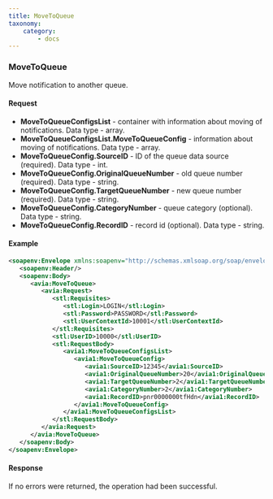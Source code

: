 ```yaml
---
title: MoveToQueue
taxonomy:
    category:
        - docs
---
```


### MoveToQueue

Move notification to another queue.

#### Request

- **MoveToQueueConfigsList** - container with information about moving of notifications. Data type - array.
- **MoveToQueueConfigsList.MoveToQueueConfig** - information about moving of notifications. Data type - array. 
- **MoveToQueueConfig.SourceID** - ID of the queue data source (required).  Data type - int.
- **MoveToQueueConfig.OriginalQueueNumber** - old queue number (required). Data type - string.
- **MoveToQueueConfig.TargetQueueNumber** - new queue number (required). Data type - string.
- **MoveToQueueConfig.CategoryNumber** - queue category (optional). Data type - string.
- **MoveToQueueConfig.RecordID** - record id (optional). Data type - string.

#### Example
```xml
<soapenv:Envelope xmlns:soapenv="http://schemas.xmlsoap.org/soap/envelope/" xmlns:avia="http://nemo-ibe.com/Avia" xmlns:stl="http://nemo-ibe.com/STL" xmlns:avia1="http://nemo.travel/Avia">
   <soapenv:Header/>
   <soapenv:Body>
      <avia:MoveToQueue>
         <avia:Request>
            <stl:Requisites>
               <stl:Login>LOGIN</stl:Login>
               <stl:Password>PASSWORD</stl:Password>
               <stl:UserContextId>10001</stl:UserContextId>
            </stl:Requisites>
            <stl:UserID>10000</stl:UserID>
            <stl:RequestBody>
               <avia1:MoveToQueueConfigsList>
                  <avia1:MoveToQueueConfig>
                     <avia1:SourceID>12345</avia1:SourceID>
                     <avia1:OriginalQueueNumber>20</avia1:OriginalQueueNumber>
                     <avia1:TargetQueueNumber>2</avia1:TargetQueueNumber>
                     <avia1:CategoryNumber>2</avia1:CategoryNumber>
                     <avia1:RecordID>pnr0000000tfHdn</avia1:RecordID>
                  </avia1:MoveToQueueConfig>
               </avia1:MoveToQueueConfigsList>
            </stl:RequestBody>
         </avia:Request>
      </avia:MoveToQueue>
   </soapenv:Body>
</soapenv:Envelope>
```
#### Response
If no errors were returned, the operation had been successful.